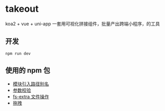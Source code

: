 # takeout
koa2 + vue + uni-app 一套用可视化拼接组件，批量产出跨端小程序，的工具

## 开发
```
npm run dev
```

## 使用的 npm 包
- [模块引入路径别名](https://www.npmjs.com/package/module-alias)
- [参数校验](https://github.com/hapijs/joi)
- [fs-extra 文件操作](https://www.npmjs.com/package/fs-extra)
- [拖拽](https://github.com/SortableJS/Vue.Draggable)
